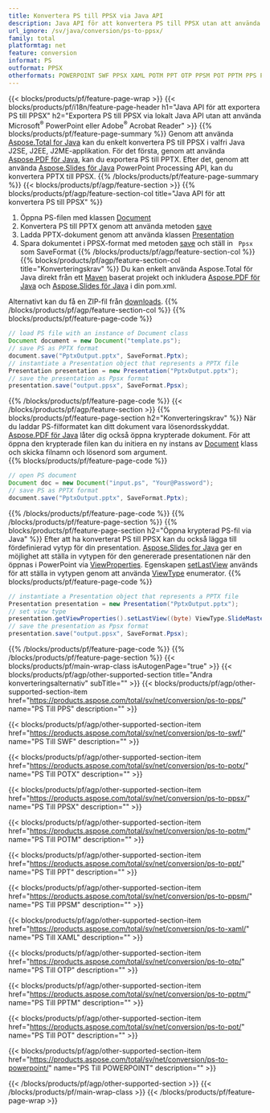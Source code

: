 ```yaml
---
title: Konvertera PS till PPSX via Java API
description: Java API för att konvertera PS till PPSX utan att använda Microsoft Word
url_ignore: /sv/java/conversion/ps-to-ppsx/
family: total
platformtag: net
feature: conversion
informat: PS
outformat: PPSX
otherformats: POWERPOINT SWF PPSX XAML POTM PPT OTP PPSM POT PPTM PPS POTX
---
```

{{< blocks/products/pf/feature-page-wrap >}}
{{< blocks/products/pf/i18n/feature-page-header h1="Java API för att exportera PS till PPSX" h2="Exportera PS till PPSX via lokalt Java API utan att använda Microsoft<sup>&reg;</sup> PowerPoint eller Adobe<sup>&reg;</sup> Acrobat Reader" >}}
{{% blocks/products/pf/feature-page-summary %}}
Genom att använda [Aspose.Total for Java](https://products.aspose.com/total/java/) kan du enkelt konvertera PS till PPSX i valfri Java J2SE, J2EE, J2ME-applikation. För det första, genom att använda [Aspose.PDF för Java](https://products.aspose.com/pdf/java/), kan du exportera PS till PPTX. Efter det, genom att använda [Aspose.Slides för Java](https://products.aspose.com/slides/java/) PowerPoint Processing API, kan du konvertera PPTX till PPSX.
{{% /blocks/products/pf/feature-page-summary  %}}
{{< blocks/products/pf/agp/feature-section >}}
{{% blocks/products/pf/agp/feature-section-col title="Java API för att konvertera PS till PPSX" %}}
1. Öppna PS-filen med klassen [Document](https://reference.aspose.com/pdf/java/com.aspose.pdf/Document)
2. Konvertera PS till PPTX genom att använda metoden [save](https://reference.aspose.com/pdf/java/com.aspose.pdf/Document#save-java.lang.String-int-)
3. Ladda PPTX-dokument genom att använda klassen [Presentation](https://reference.aspose.com/slides/java/com.aspose.slides/Presentation)
4. Spara dokumentet i PPSX-format med metoden [save](https://reference.aspose.com/slides/java/com.aspose.slides/Presentation#save-java.lang.String-int-) och ställ in ` Ppsx` som SaveFormat
{{% /blocks/products/pf/agp/feature-section-col %}}
{{% blocks/products/pf/agp/feature-section-col title="Konverteringskrav" %}}
Du kan enkelt använda Aspose.Total för Java direkt från ett [Maven](https://releases.aspose.com/total/java/) baserat projekt och inkludera [Aspose.PDF för Java](https://docs.aspose.com/pdf/java/installation/) och [Aspose.Slides för Java](https://docs.aspose.com/slides/java/installation/) i din pom.xml.

Alternativt kan du få en ZIP-fil från [downloads](https://releases.aspose.comtotal/java).
{{% /blocks/products/pf/agp/feature-section-col %}}
{{% blocks/products/pf/feature-page-code %}}

```java
// load PS file with an instance of Document class
Document document = new Document("template.ps");
// save PS as PPTX format 
document.save("PptxOutput.pptx", SaveFormat.Pptx); 
// instantiate a Presentation object that represents a PPTX file
Presentation presentation = new Presentation("PptxOutput.pptx");
// save the presentation as Ppsx format
presentation.save("output.ppsx", SaveFormat.Ppsx);   
```

{{% /blocks/products/pf/feature-page-code %}}
{{< /blocks/products/pf/agp/feature-section >}}
{{% blocks/products/pf/feature-page-section  h2="Konverteringskrav" %}}
När du laddar PS-filformatet kan ditt dokument vara lösenordsskyddat. [Aspose.PDF för Java](https://products.aspose.com/pdf/java/) låter dig också öppna krypterade dokument. För att öppna den krypterade filen kan du initiera en ny instans av [Document](https://reference.aspose.com/pdf/java/com.aspose.pdf/Document#Document-java.lang.String-java.lang.String-) klass och skicka filnamn och lösenord som argument.  
{{% blocks/products/pf/feature-page-code %}}

```java
// open PS document
Document doc = new Document("input.ps", "Your@Password");
// save PS as PPTX format 
document.save("PptxOutput.pptx", SaveFormat.Pptx); 

```

{{% /blocks/products/pf/feature-page-code  %}}
{{% /blocks/products/pf/feature-page-section %}}
{{% blocks/products/pf/feature-page-section  h2="Öppna krypterad PS-fil via Java" %}}
Efter att ha konverterat PS till PPSX kan du också lägga till fördefinierad vytyp för din presentation. [Aspose.Slides for Java](https://products.aspose.com/slides/java/) ger en möjlighet att ställa in vytypen för den genererade presentationen när den öppnas i PowerPoint via [ViewProperties](https://reference.aspose.com/slides/java/com.aspose.slides/ViewProperties). Egenskapen [setLastView](https://reference.aspose.com/slides/java/com.aspose.slides/ViewProperties#setLastView-int-) används för att ställa in vytypen genom att använda [ViewType](https://reference.aspose.com/slides/java/com.aspose.slides/ViewType) enumerator. 
{{% blocks/products/pf/feature-page-code %}}

```java
// instantiate a Presentation object that represents a PPTX file
Presentation presentation = new Presentation("PptxOutput.pptx");
// set view type
presentation.getViewProperties().setLastView((byte) ViewType.SlideMasterView);
// save the presentation as Ppsx format
presentation.save("output.ppsx", SaveFormat.Ppsx);    
```

{{% /blocks/products/pf/feature-page-code  %}}
{{% /blocks/products/pf/feature-page-section %}}
{{< blocks/products/pf/main-wrap-class isAutogenPage="true" >}}
{{< blocks/products/pf/agp/other-supported-section title="Andra konverteringsalternativ" subTitle="" >}}
{{< blocks/products/pf/agp/other-supported-section-item href="https://products.aspose.com/total/sv/net/conversion/ps-to-pps/" name="PS Till PPS" description="" >}}

{{< blocks/products/pf/agp/other-supported-section-item href="https://products.aspose.com/total/sv/net/conversion/ps-to-swf/" name="PS Till SWF" description="" >}}

{{< blocks/products/pf/agp/other-supported-section-item href="https://products.aspose.com/total/sv/net/conversion/ps-to-potx/" name="PS Till POTX" description="" >}}

{{< blocks/products/pf/agp/other-supported-section-item href="https://products.aspose.com/total/sv/net/conversion/ps-to-ppsx/" name="PS Till PPSX" description="" >}}

{{< blocks/products/pf/agp/other-supported-section-item href="https://products.aspose.com/total/sv/net/conversion/ps-to-potm/" name="PS Till POTM" description="" >}}

{{< blocks/products/pf/agp/other-supported-section-item href="https://products.aspose.com/total/sv/net/conversion/ps-to-ppt/" name="PS Till PPT" description="" >}}

{{< blocks/products/pf/agp/other-supported-section-item href="https://products.aspose.com/total/sv/net/conversion/ps-to-ppsm/" name="PS Till PPSM" description="" >}}

{{< blocks/products/pf/agp/other-supported-section-item href="https://products.aspose.com/total/sv/net/conversion/ps-to-xaml/" name="PS Till XAML" description="" >}}

{{< blocks/products/pf/agp/other-supported-section-item href="https://products.aspose.com/total/sv/net/conversion/ps-to-otp/" name="PS Till OTP" description="" >}}

{{< blocks/products/pf/agp/other-supported-section-item href="https://products.aspose.com/total/sv/net/conversion/ps-to-pptm/" name="PS Till PPTM" description="" >}}

{{< blocks/products/pf/agp/other-supported-section-item href="https://products.aspose.com/total/sv/net/conversion/ps-to-pot/" name="PS Till POT" description="" >}}

{{< blocks/products/pf/agp/other-supported-section-item href="https://products.aspose.com/total/sv/net/conversion/ps-to-powerpoint/" name="PS Till POWERPOINT" description="" >}}


{{< /blocks/products/pf/agp/other-supported-section >}}
{{< /blocks/products/pf/main-wrap-class >}}
{{< /blocks/products/pf/feature-page-wrap >}}